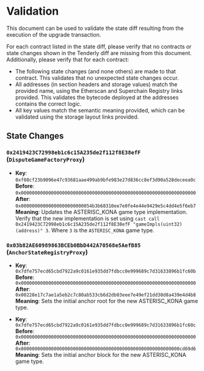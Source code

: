 # Validation

This document can be used to validate the state diff resulting from the execution of the upgrade
transaction.

For each contract listed in the state diff, please verify that no contracts or state changes shown in the Tenderly diff are missing from this document. Additionally, please verify that for each contract:

- The following state changes (and none others) are made to that contract. This validates that no unexpected state changes occur.
- All addresses (in section headers and storage values) match the provided name, using the Etherscan and Superchain Registry links provided. This validates the bytecode deployed at the addresses contains the correct logic.
- All key values match the semantic meaning provided, which can be validated using the storage layout links provided.

## State Changes

### `0x2419423C72998eb1c6c15A235de2f112f8E38efF` (`DisputeGameFactoryProxy`)

- **Key**: `0xf08cf23b9096e47c93681aae499ab9bfe983e27d836cc8ef3d90a528deceea0c` <br/>
  **Before**: `0x0000000000000000000000000000000000000000000000000000000000000000` <br/>
  **After**: `0x00000000000000000000000054b3b68310ee7e0fe4e44e9429e5c4dd4e5f6eb7` <br/>
  **Meaning**: Updates the ASTERISC_KONA game type implementation. Verify that the new implementation is set using `cast call 0x2419423C72998eb1c6c15A235de2f112f8E38efF "gameImpls(uint32)(address)" 3`. Where `3` is the `ASTERISC_KONA` game type.

### `0x03b82AE60989863BCEb0BbD442A70568e5AefB85` (`AnchorStateRegistryProxy`)

- **Key**: `0x7dfe757ecd65cbd7922a9c0161e935dd7fdbcc0e999689c7d31633896b1fc60b` <br/>
  **Before**: `0x0000000000000000000000000000000000000000000000000000000000000000` <br/>
  **After**: `0x00228e17c7ae1a5eb2c7c80ab533cb6d2db03eee7e49ef21dd30d8a439e4d4b8` <br/>
  **Meaning**: Sets the initial anchor root for the new ASTERISC_KONA game type.

- **Key**: `0x7dfe757ecd65cbd7922a9c0161e935dd7fdbcc0e999689c7d31633896b1fc60c`
  **Before**: `0x0000000000000000000000000000000000000000000000000000000000000000`
  **After**: `0x0000000000000000000000000000000000000000000000000000000000cd69d6` <br/>
  **Meaning**: Sets the initial anchor block for the new ASTERISC_KONA game type.
